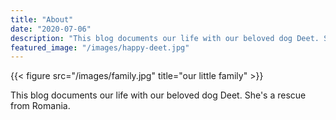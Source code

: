 ```yaml
---
title: "About"
date: "2020-07-06"
description: "This blog documents our life with our beloved dog Deet. She's a rescue from Romania"
featured_image: "/images/happy-deet.jpg"
---
```


{{< figure src="/images/family.jpg" title="our little family" >}}

This blog documents our life with our beloved dog Deet. She's a rescue from
Romania.
